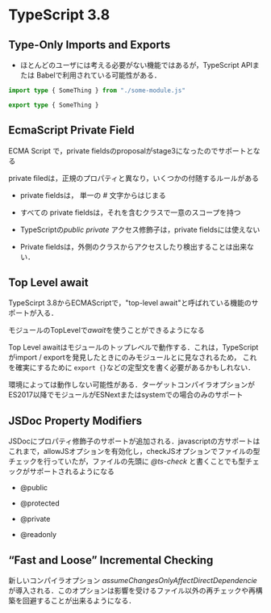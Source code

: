 TypeScript 3.8
====

## Type-Only Imports and Exports

- ほとんどのユーザには考える必要がない機能ではあるが，TypeScript APIまたは Babelで利用されている可能性がある．

```ts
import type { SomeThing } from "./some-module.js"

export type { SomeThing }

```


## EcmaScript Private Field

ECMA Script で，private fieldsのproposalがstage3になったのでサポートとなる

private filedは，正規のプロパティと異なり，いくつかの付随するルールがある

- private fieldsは， 単一の *#* 文字からはじまる

- すべての private fieldsは，それを含むクラスで一意のスコープを持つ

- TypeScriptの*public* *private* アクセス修飾子は，private fieldsには使えない

- Private fieldsは，外側のクラスからアクセスしたり検出することは出来ない．


## Top Level await

TypeScirpt 3.8からECMAScriptで，"top-level await"と呼ばれている機能のサポートが入る．

モジュールのTopLevelで*await*を使うことができるようになる

Top Level awaitはモジュールのトップレベルで動作する．これは，TypeScriptがimport / exportを発見したときにのみモジュールとに見なされるため， これを確実にするために `export {}`などの定型文を書く必要があるかもしれない．

環境によっては動作しない可能性がある．ターゲットコンパイラオプションがES2017以降でモジュールがESNextまたはsystemでの場合のみのサポート


## JSDoc Property Modifiers
JSDocにプロパティ修飾子のサポートが追加される．javascriptの方サポートはこれまで，allowJSオプションを有効化し，checkJSオプションでファイルの型チェックを行っていたが，ファイルの先頭に *@ts-check* と書くことでも型チェックがサポートされるようになる


- @public

- @protected

- @private

- @readonly

## “Fast and Loose” Incremental Checking

新しいコンパイラオプション *assumeChangesOnlyAffectDirectDependencie*が導入される．このオプションは影響を受けるファイル以外の再チェックや再構築を回避することが出来るようになる．